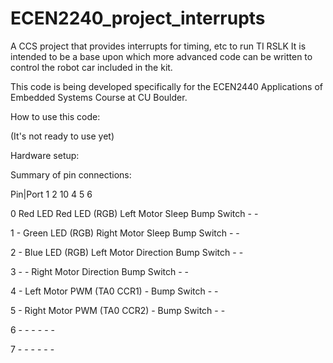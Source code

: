 # ECEN2240_project_interrupts
A CCS project that provides interrupts for timing, etc to run TI RSLK
It is intended to be a base upon which more advanced code can be written to control
the robot car included in the kit.

This code is being developed specifically for the ECEN2440 Applications of Embedded Systems
Course at CU Boulder.


How to use this code:

(It's not ready to use yet)

Hardware setup:

Summary of pin connections:

Pin|Port   1          2                             10                       4             5   6

0          Red LED    Red LED (RGB)                 Left Motor Sleep        Bump Switch   -   -

1          -          Green LED (RGB)               Right Motor Sleep       Bump Switch   -   -

2          -          Blue LED (RGB)                Left Motor Direction    Bump Switch   -   -

3          -          -                             Right Motor Direction   Bump Switch   -   -

4          -          Left Motor PWM (TA0 CCR1)     -                       Bump Switch   -   -

5          -          Right Motor PWM (TA0 CCR2)    -                       Bump Switch   -   -

6          -          -                             -                       -             -   -

7          -          -                             -                       -             -   -
